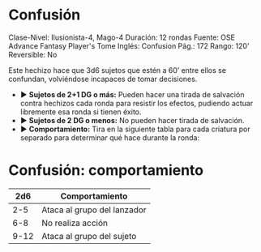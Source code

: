 # Confusión

Clase-Nivel: Ilusionista-4, Mago-4
Duración: 12 rondas
Fuente: OSE Advance Fantasy Player's Tome
Inglés: Confusion
Pág.: 172
Rango: 120’
Reversible: No

Este hechizo hace que 3d6 sujetos que estén a 60’ entre ellos se confundan, volviéndose incapaces de tomar decisiones. 

- ▶ **Sujetos de 2+1 DG o más:** Pueden hacer una tirada de salvación contra hechizos cada ronda para resistir los efectos, pudiendo actuar libremente esa ronda si tienen éxito.
- ▶ **Sujetos de 2 DG o menos:** No pueden hacer tirada de salvación.
- ▶ **Comportamiento:** Tira en la siguiente tabla para cada criatura por separado para determinar qué hace durante la ronda:

# Confusión: comportamiento

| 2d6 | Comportamiento |
| --- | --- |
| 2-5 | Ataca al grupo del lanzador |
| 6-8 | No realiza acción |
| 9-12 | Ataca al grupo del sujeto |
